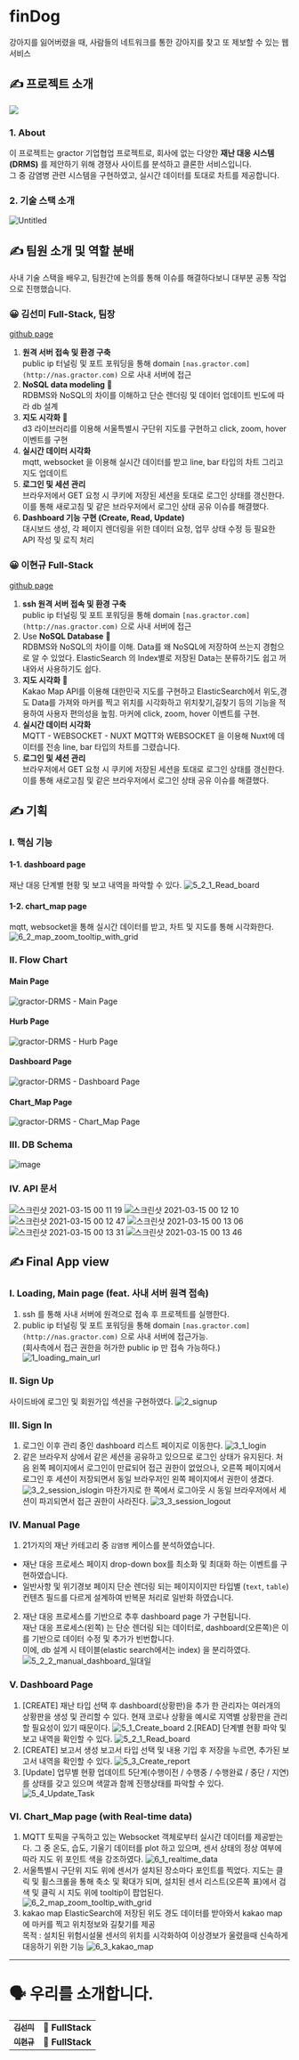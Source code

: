# finDog
강아지를 잃어버렸을 때, 사람들의 네트워크를 통한 강아지를 찾고 또 제보할 수 있는 웹 서비스

## ✍ 프로젝트 소개
![](https://img.shields.io/badge/Project-gractorDRMS-blue?style=for-the-badge)

### 1. About
이 프로젝트는 gractor 기업협업 프로젝트로, 회사에 없는 다양한 **재난 대응 시스템(DRMS)** 를 제안하기 위해 경쟁사 사이트를 분석하고 클론한 서비스입니다.  
그 중 감염병 관련 시스템을 구현하였고, 실시간 데이터를 토대로 차트를 제공합니다. 

### 2. 기술 스택 소개 
![Untitled](https://user-images.githubusercontent.com/37296369/111068232-4a24eb00-850b-11eb-9352-686d8fb00847.png)

## ✍ 팀원 소개 및 역할 분배
사내 기술 스택을 배우고, 팀원간에 논의를 통해 이슈를 해결하다보니 대부분 공통 작업으로 진행했습니다. 
### 😀 김선미 Full-Stack, 팀장
[github page](https://github.com/ddubbu)
1. **원격 서버 접속 및 환경 구축**  
public ip 터널링 및 포트 포워딩을 통해 domain `[nas.gractor.com](http://nas.gractor.com)` 으로 사내 서버에 접근
2. **NoSQL data modeling** 🌟  
RDBMS와 NoSQL의 차이를 이해하고 단순 렌더링 및 데이터 업데이트 빈도에 따라 db 설계
3. **지도 시각화** 🌟  
d3 라이브러리를 이용해 서울특별시 구단위 지도를 구현하고 click, zoom, hover 이벤트를 구현
4. **실시간 데이터 시각화**  
mqtt, websocket 을 이용해 실시간 데이터를 받고 line, bar 타입의 차트 그리고 지도 업데이트
5. **로그인 및 세션 관리**  
브라우저에서 GET 요청 시 쿠키에 저장된 세션을 토대로 로그인 상태를 갱신한다. 이를 통해 새로고침 및 같은 브라우저에서 로그인 상태 공유 이슈를 해결했다.
6. **Dashboard 기능 구현 (Create, Read, Update)**  
대시보드 생성, 각 페이지 렌더링을 위한 데이터 요청, 업무 상태 수정 등 필요한 API 작성 및 로직 처리   

### 😀 이현규 Full-Stack

[github page](https://github.com/Aiden76005588)
1. **ssh 원격 서버 접속 및 환경 구축**  
public ip 터널링 및 포트 포워딩을 통해 domain `[nas.gractor.com](http://nas.gractor.com)` 으로 사내 서버에 접근 
2. Use **NoSQL Database**  🌟  
RDBMS와 NoSQL의 차이를 이해. Data를 왜 NoSQL에 저장하여 쓰는지 경험으로 알 수 있었다.
ElasticSearch 의 Index별로 저장된 Data는 분류하기도 쉽고 꺼내와서 사용하기도 쉽다.
3. **지도 시각화** 🌟  
Kakao Map API를 이용해 대한민국 지도를 구현하고 ElasticSearch에서 위도,경도 Data를 가져와 
마커를 찍고 위치를 시각화하고 위치찾기,길찾기 등의 기능을 적용하여 사용자 편의성을 높힘.
마커에 click, zoom, hover 이벤트를 구현.
4. **실시간 데이터 시각화**  
MQTT - WEBSOCKET - NUXT 
MQTT와 WEBSOCKET 을 이용해 Nuxt에 데이터를 전송 line, bar 타입의 차트를 그렸습니다.
5. **로그인 및 세션 관리**  
브라우저에서 GET 요청 시 쿠키에 저장된 세션을 토대로 로그인 상태를 갱신한다. 이를 통해 새로고침 및 같은 브라우저에서 로그인 상태 공유 이슈를 해결했다.


## ✍ 기획
### I. 핵심 기능
#### 1-1. dashboard page
재난 대응 단계별 현황 및 보고 내역을 파악할 수 있다. 
![5_2_1_Read_board](https://user-images.githubusercontent.com/37296369/111068545-87d64380-850c-11eb-8c8c-09c4946e9df2.gif)
#### 1-2. chart_map page
mqtt, websocket을 통해 실시간 데이터를 받고, 차트 및 지도를 통해 시각화한다.
![6_2_map_zoom_tooltip_with_grid](https://user-images.githubusercontent.com/37296369/111068621-e26f9f80-850c-11eb-95a0-e47d5b8b7c7f.gif)


### II. Flow Chart
#### Main Page
![gractor-DRMS - Main Page](https://user-images.githubusercontent.com/37296369/111068658-092dd600-850d-11eb-9854-def437c68334.jpg)
#### Hurb Page
![gractor-DRMS - Hurb Page](https://user-images.githubusercontent.com/37296369/111068657-08953f80-850d-11eb-8718-0d39b19a7420.jpg)
#### Dashboard Page
![gractor-DRMS - Dashboard Page](https://user-images.githubusercontent.com/37296369/111068656-07fca900-850d-11eb-9308-096861452608.jpg)
#### Chart_Map Page
![gractor-DRMS - Chart_Map Page](https://user-images.githubusercontent.com/37296369/111068655-06cb7c00-850d-11eb-8b08-3844c1974c86.jpg)

### III. DB Schema
![image](https://user-images.githubusercontent.com/37296369/111068679-1fd42d00-850d-11eb-9544-19d9be6808d6.png)

### IV. API 문서
![스크린샷 2021-03-15 00 11 19](https://user-images.githubusercontent.com/66179677/111073810-88c69f80-8523-11eb-9b94-6c02cb191c39.png)
![스크린샷 2021-03-15 00 12 10](https://user-images.githubusercontent.com/66179677/111073813-8bc19000-8523-11eb-9a53-8e43ecd6b77f.png)
![스크린샷 2021-03-15 00 12 47](https://user-images.githubusercontent.com/66179677/111073818-97ad5200-8523-11eb-8724-45cc96b6a2db.png)
![스크린샷 2021-03-15 00 13 06](https://user-images.githubusercontent.com/66179677/111073820-98de7f00-8523-11eb-9661-9688e4a3a810.png)
![스크린샷 2021-03-15 00 13 31](https://user-images.githubusercontent.com/66179677/111073822-9a0fac00-8523-11eb-841a-94e92a24e422.png)
![스크린샷 2021-03-15 00 13 46](https://user-images.githubusercontent.com/66179677/111073824-9b40d900-8523-11eb-9c0a-a87b999b0255.png)



## ✍ Final App view
### I. Loading, Main page (feat. 사내 서버 원격 접속)
1. ssh 를 통해 사내 서버에 원격으로 접속 후 프로젝트를 실행한다.
2. public ip 터널링 및 포트 포워딩을 통해 domain `[nas.gractor.com](http://nas.gractor.com)` 으로 사내 서버에 접근가능.  
(회사측에서 접근 권한을 허가한 public ip 만 접속 가능하다.)
![1_loading_main_url](https://user-images.githubusercontent.com/37296369/111068791-907b4980-850d-11eb-8020-5a21620e4ef7.gif)

### II. Sign Up
사이드바에 로그인 및 회원가입 섹션을 구현하였다.
![2_signup](https://user-images.githubusercontent.com/37296369/111068917-04b5ed00-850e-11eb-8b9c-00e028007a16.gif)

### III. Sign In
1. 로그인 이후 관리 중인 dashboard 리스트 페이지로 이동한다.
![3_1_login](https://user-images.githubusercontent.com/37296369/111069038-7aba5400-850e-11eb-933b-146844865836.gif)
2. 같은 브라우저 상에서 같은 세션을 공유하고 있으므로 로그인 상태가 유지된다.
처음 왼쪽 페이지에서 로그인이 만료되어 접근 권한이 없었으나, 오른쪽 페이지에서 로그인 후 세션이 저장되면서 동일 브라우저인 왼쪽 페이지에서 권한이 생겼다.
![3_2_session_islogin](https://user-images.githubusercontent.com/37296369/111069035-78f09080-850e-11eb-941c-9b245202dfb8.gif)
마찬가지로 한 쪽에서 로그아웃 시 동일 브라우저에서 세션이 파괴되면서 접근 권한이 사라진다.
![3_3_session_logout](https://user-images.githubusercontent.com/37296369/111069026-755d0980-850e-11eb-95b8-a007c316c98d.gif)

### IV. Manual Page
1. 21가지의 재난 카테고리 중 `감염병` 케이스를 분석하였습니다.
- 재난 대응 프로세스 페이지
drop-down box를 최소화 및 최대화 하는 이벤트를 구현하였습니다.
- 일반사항 및 위기경보 페이지
단순 렌더링 되는 페이지이지만 타입별 (`text`, `table`) 컨텐츠 필드를 다르게 설계하여 반복문 처리로 일반화 하였습니다.
2. 재난 대응 프로세스를 기반으로 추후 dashboard page 가 구현됩니다.  
재난 대응 프로세스(왼쪽) 는 단순 렌더링 되는 데이터로, dashboard(오른쪽)은 이를 기반으로 데이터 수정 및 추가가 빈번합니다.   
이에, db 설계 시 테이블(elastic search에서는 index) 을 분리하였다.
![5_2_2_manual_dashboard_일대일](https://user-images.githubusercontent.com/37296369/111068970-3d55c680-850e-11eb-8f77-dd15e7277dee.gif)

### V. Dashboard Page
1. [CREATE] 재난 타입 선택 후 dashboard(상황판)을 추가
한 관리자는 여러개의 상황판을 생성 및 관리할 수 있다. 현재 코로나 상황을 예시로 지역별 상황판을 관리할 필요성이 있기 때문이다.
![5_1_Create_board](https://user-images.githubusercontent.com/37296369/111069112-eb617080-850e-11eb-8308-71ae9344bed3.gif)
2.[READ] 단계별 현황 파악 및 보고 내역을 확인할 수 있다. 
![5_2_1_Read_board](https://user-images.githubusercontent.com/37296369/111069111-e997ad00-850e-11eb-852d-5741deeadeaa.gif)
3. [CREATE] 보고서 생성
보고서 타입 선택 및 내용 기입 후 저장을 누르면, 추가된 보고서 내역을 확인할 수 있다.
![5_3_Create_report](https://user-images.githubusercontent.com/37296369/111069109-e7355300-850e-11eb-924f-3e0dfa5fc003.gif)
4. [Update] 업무별 현황 업데이트
5단계(수행이전 / 수행중 / 수행완료 / 중단 / 지연)를 상태를 갖고 있으며 색깔과 함께 진행상태를 파악할 수 있다.
![5_4_Update_Task](https://user-images.githubusercontent.com/37296369/111069107-e43a6280-850e-11eb-9c5e-bde443697599.gif)

### VI. Chart_Map page (with Real-time data)
1. MQTT 토픽을 구독하고 있는 Websocket 객체로부터 실시간 데이터를 제공받는다.
그 중 온도, 습도, 기울기 데이터를 plot 하고 있으며, 센서 상태의 정상 여부에 따라  지도 위 포인트 색을 강조하였다.
![6_1_realtime_data](https://user-images.githubusercontent.com/37296369/111069156-2663a400-850f-11eb-8b0b-8af5e98fa739.gif)
2. 서울특별시 구단위 지도 위에 센서가 설치된 장소마다 포인트를 찍었다. 
지도는 클릭 및 휠스크롤을 통해 축소 및 확대가 되며, 설치된 센서 리스트(오른쪽 표)에서 검색 및 클릭 시 지도 위에 tooltip이 팝업된다.
![6_2_map_zoom_tooltip_with_grid](https://user-images.githubusercontent.com/37296369/111069152-22378680-850f-11eb-9caf-9eafb184b71c.gif)
3. kakao map 
ElasticSearch에 저장된 위도 경도 데이터를 받아와서 kakao map에 마커를 찍고 위치정보와 길찾기를 제공  
목적 : 설치된 위험시설물 센서의 위치를 시각화하여 이상경보가 울렸을때 신속하게 대응하기 위한 기능
![6_3_kakao_map](https://user-images.githubusercontent.com/37296369/111069223-6cb90300-850f-11eb-93a1-dfaaa460689a.gif)

***

# 🗣 우리를 소개합니다.



<table>
  <tbody>
    <tr>
      <td align="center">
        <a href="https://github.com/ddubbu">
          <sub>
            <b>김선미</b>
          </sub>
        </a>
        <br>
      </td>
      <td>
        <strong>🚩 FullStack</strong>
      </td>
    </tr>
     <tr>
      <td align="center">
        <a href="https://github.com/Aiden76005588">
          <sub>
            <b>이현규</b>
          </sub>
        </a>
        <br>
      </td>
      <td>
        <strong>🚩 FullStack</strong>
      </td>
    </tr>
  </tbody>
</table>
